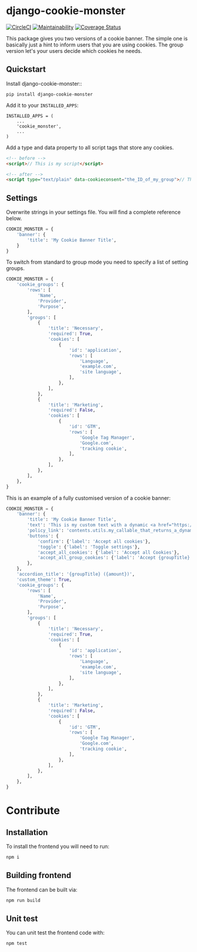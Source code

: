 # django-cookie-monster

[![CircleCI](https://circleci.com/gh/dreipol/django-cookie-monster.svg?style=svg)](https://circleci.com/gh/dreipol/django-cookie-monster)
[![Maintainability](https://api.codeclimate.com/v1/badges/3032662f751343e49710/maintainability)](https://codeclimate.com/github/dreipol/django-cookie-monster/maintainability)
[![Coverage Status](https://coveralls.io/repos/github/dreipol/django-cookie-monster/badge.svg?branch=develop)](https://coveralls.io/github/dreipol/django-cookie-monster?branch=develop)

This package gives you two versions of a cookie banner. The simple one is basically just a hint to inform users 
that you are using cookies. The group version let's your users decide which cookies he needs.

Quickstart
----------

Install django-cookie-monster::

    pip install django-cookie-monster

Add it to your `INSTALLED_APPS`:

```
INSTALLED_APPS = (
    ...
    'cookie_monster',
    ...
)
```

Add a type and data property to all script tags that store any cookies.
```html
<!-- before -->
<script>// This is my script</script>

<!-- after -->
<script type="text/plain" data-cookieconsent="the_ID_of_my_group">// This is my script</script>
```

Settings
--------

Overwrite strings in your settings file. You will find a complete reference below.  

```python
COOKIE_MONSTER = {
    'banner': {
        'title': 'My Cookie Banner Title',
    }
}
```

To switch from standard to group mode you need to specify a list of setting groups.

```python
COOKIE_MONSTER = {
    'cookie_groups': {
        'rows': [
            'Name',
            'Provider',
            'Purpose',
        ],
        'groups': [
            {
                'title': 'Necessary',
                'required': True,
                'cookies': [
                    {
                        'id': 'application',
                        'rows': [
                            'Language',
                            'example.com',
                            'site language',
                        ],
                    },
                ],
            },
            {
                'title': 'Marketing',
                'required': False,
                'cookies': [
                    {
                        'id': 'GTM',
                        'rows': [
                            'Google Tag Manager',
                            'Google.com',
                            'tracking cookie',
                        ],
                    },
                ],
            },
        ],
    },
}
```


This is an example of a fully customised version of a cookie banner:

```python
COOKIE_MONSTER = {
    'banner': {
        'title': 'My Cookie Banner Title',
        'text': 'This is my custom text with a dynamic <a href="https://example.com/">link</a> to another page.',
        'policy_link': 'contents.utils.my_callable_that_returns_a_dynamic_link_to_the_privacy_page',
        'buttons': {
            'confirm': {'label': 'Accept all cookies'},
            'toggle': {'label': 'Toggle settings'},
            'accept_all_cookies': {'label': 'Accept all Cookies'},
            'accept_all_group_cookies': {'label': 'Accept {groupTitle} Cookies'}
        },
    },
    'accordion_title': '{groupTitle} ({amount})',
    'custom_theme': True,
    'cookie_groups': {
        'rows': [
            'Name',
            'Provider',
            'Purpose',
        ],
        'groups': [
            {
                'title': 'Necessary',
                'required': True,
                'cookies': [
                    {
                        'id': 'application',
                        'rows': [
                            'Language',
                            'example.com',
                            'site language',
                        ],
                    },
                ],
            },
            {
                'title': 'Marketing',
                'required': False,
                'cookies': [
                    {
                        'id': 'GTM',
                        'rows': [
                            'Google Tag Manager',
                            'Google.com',
                            'tracking cookie',
                        ],
                    },
                ],
            },
        ],
    },
}
```

# Contribute

## Installation

To install the frontend you will need to run:

```sh
npm i
```

## Building frontend

The frontend can be built via:

```sh
npm run build
```

## Unit test

You can unit test the frontend code with:

```sh
npm test
```

